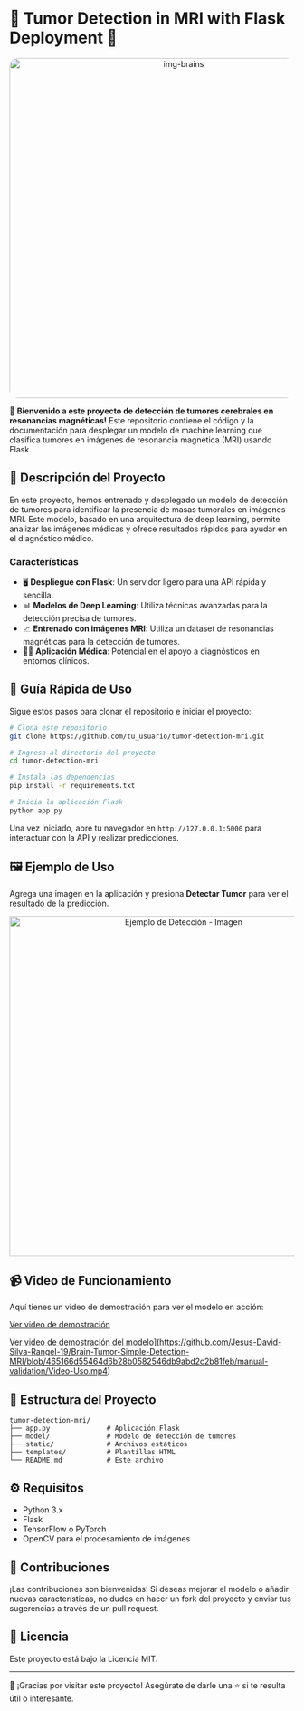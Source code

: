 # 🧠 Tumor Detection in MRI with Flask Deployment 🎉

<p align="center">
  <img src="https://github.com/user-attachments/assets/7296dc59-6d01-4ac6-a115-ccb107a9c826" 
       alt="img-brains" 
       width="600"
       height="600"
       style="border-radius: 15px;"/>
</p>

🚀 **Bienvenido a este proyecto de detección de tumores cerebrales en resonancias magnéticas!** Este repositorio contiene el código y la documentación para desplegar un modelo de machine learning que clasifica tumores en imágenes de resonancia magnética (MRI) usando Flask.

## 📜 Descripción del Proyecto
En este proyecto, hemos entrenado y desplegado un modelo de detección de tumores para identificar la presencia de masas tumorales en imágenes MRI. Este modelo, basado en una arquitectura de deep learning, permite analizar las imágenes médicas y ofrece resultados rápidos para ayudar en el diagnóstico médico.

### Características
- 🖥️ **Despliegue con Flask**: Un servidor ligero para una API rápida y sencilla.
- 📊 **Modelos de Deep Learning**: Utiliza técnicas avanzadas para la detección precisa de tumores.
- 📈 **Entrenado con imágenes MRI**: Utiliza un dataset de resonancias magnéticas para la detección de tumores.
- 👩‍⚕️ **Aplicación Médica**: Potencial en el apoyo a diagnósticos en entornos clínicos.

## 🚀 Guía Rápida de Uso
Sigue estos pasos para clonar el repositorio e iniciar el proyecto:

```bash
# Clona este repositorio
git clone https://github.com/tu_usuario/tumor-detection-mri.git

# Ingresa al directorio del proyecto
cd tumor-detection-mri

# Instala las dependencias
pip install -r requirements.txt

# Inicia la aplicación Flask
python app.py
```

Una vez iniciado, abre tu navegador en `http://127.0.0.1:5000` para interactuar con la API y realizar predicciones.

## 🖼️ Ejemplo de Uso
Agrega una imagen en la aplicación y presiona **Detectar Tumor** para ver el resultado de la predicción.

<p align="center">
  <img src="https://your-image-url-here.png" alt="Ejemplo de Detección - Imagen" width="600"/>
</p>

## 📹 Video de Funcionamiento
Aquí tienes un video de demostración para ver el modelo en acción:


[Ver video de demostración]()

[Ver video de demostración del modelo](https://github.com/Jesus-David-Silva-Rangel-19/Brain-Tumor-Simple-Detection-MRI/blob/465166d55464d6b28b0582546db9abd2c2b81feb/manual-validation/img-prueba.png)](https://github.com/Jesus-David-Silva-Rangel-19/Brain-Tumor-Simple-Detection-MRI/blob/465166d55464d6b28b0582546db9abd2c2b81feb/manual-validation/Video-Uso.mp4)


## 📁 Estructura del Proyecto
```
tumor-detection-mri/
├── app.py              # Aplicación Flask
├── model/              # Modelo de detección de tumores
├── static/             # Archivos estáticos
├── templates/          # Plantillas HTML
└── README.md           # Este archivo
```

## ⚙️ Requisitos
- Python 3.x
- Flask
- TensorFlow o PyTorch
- OpenCV para el procesamiento de imágenes

## 🤝 Contribuciones
¡Las contribuciones son bienvenidas! Si deseas mejorar el modelo o añadir nuevas características, no dudes en hacer un fork del proyecto y enviar tus sugerencias a través de un pull request.

## 📄 Licencia
Este proyecto está bajo la Licencia MIT.

---

🎉 ¡Gracias por visitar este proyecto! Asegúrate de darle una ⭐ si te resulta útil o interesante.
